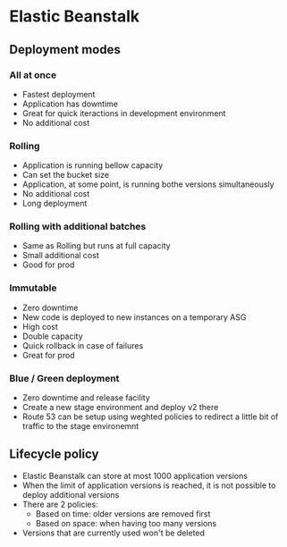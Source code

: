 # Elastic Beanstalk

## Deployment modes

### All at once

- Fastest deployment
- Application has downtime
- Great for quick iteractions in development environment
- No additional cost

### Rolling

- Application is running bellow capacity
- Can set the bucket size
- Application, at some point, is running bothe versions simultaneously
- No additional cost
- Long deployment

### Rolling with additional batches

- Same as Rolling but runs at full capacity
- Small additional cost
- Good for prod

### Immutable

- Zero downtime
- New code is deployed to new instances on a temporary ASG
- High cost
- Double capacity
- Quick rollback in case of failures
- Great for prod

### Blue / Green deployment

- Zero downtime and release facility
- Create a new stage environment and deploy v2 there
- Route 53 can be setup using weghted policies to redirect a little bit of traffic to the stage environemnt

## Lifecycle policy
- Elastic Beanstalk can store at most 1000 application versions
- When the limit of application versions is reached, it is not possible to deploy additional versions
- There are 2 policies:
    - Based on time: older versions are removed first
    - Based on space: when having too many versions
- Versions that are currently used won't be deleted